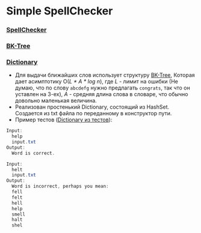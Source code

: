 # Simple SpellChecker

### [SpellChecker](src/SpellChecker.java)
### [BK-Tree](src/BKTree.java)
### [Dictionary](src/Dictionary.java)


* Для выдачи ближайших слов использует структуру [BK-Tree](https://en.wikipedia.org/wiki/BK-tree), Которая дает асимптотику O(_L * A * log n_),   где _L_ - лимит на ошибки (Не думаю, что по слову `abcdefg` нужно предлагать `congrats`, так что он уставлен на 3-ех),  _A_ - средняя длина слова в словаре, что обычно довольно маленькая величина.
* Реализован простенький Dictionary, состоящий из HashSet. Создается из txt файла по переданному в конструктор пути.
* Пример тестов ([Dictionary из тестов](input.txt)):
```java
Input:
  help
  input.txt
Output:
  Word is correct.
```
```java
Input:
  helt
  input.txt
Output:
  Word is incorrect, perhaps you mean:
  fell
  felt
  hell
  help
  smell
  halt
  shel
```
